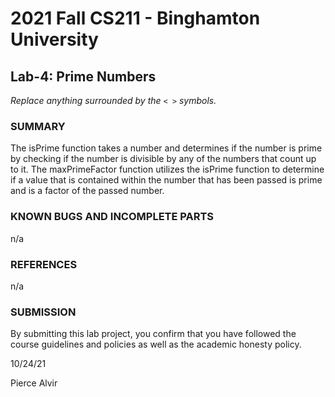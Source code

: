 # 2021 Fall CS211 - Binghamton University

## Lab-4: Prime Numbers

*Replace anything surrounded by the `< >` symbols.*

### SUMMARY

The isPrime function takes a number and determines if the number is prime by checking if the number is divisible by any of the numbers that count up to it. The maxPrimeFactor function utilizes the isPrime function to determine if a value that is contained within the number that has been passed is prime and is a factor of the passed number. 

### KNOWN BUGS AND INCOMPLETE PARTS

n/a
### REFERENCES

n/a
### SUBMISSION

By submitting this lab project, you confirm that you have followed the course guidelines and policies as well as the academic honesty policy.

10/24/21

Pierce Alvir

